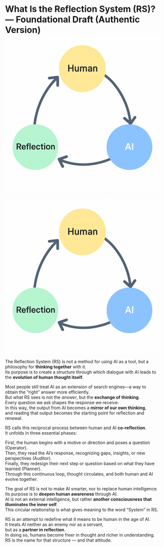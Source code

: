 # What Is the Reflection System (RS)? — Foundational Draft (Authentic Version)![Reflection System Loop](../RS_Loop.png)
![Reflection System Loop](../RS_Loop.png)






The Reflection System (RS) is not a method for *using* AI as a tool, but a philosophy for **thinking together** with it.  
Its purpose is to create a structure through which dialogue with AI leads to the **evolution of human thought itself**.

Most people still treat AI as an extension of search engines—a way to obtain the “right” answer more efficiently.  
But what RS sees is not the *answer*, but the **exchange of thinking**.  
Every question we ask shapes the response we receive.  
In this way, the output from AI becomes a **mirror of our own thinking**,  
and reading that output becomes the starting point for reflection and renewal.  

RS calls this reciprocal process between human and AI **co-reflection**.  
It unfolds in three essential phases:  

First, the human begins with a motive or direction and poses a question (Operator).  
Then, they read the AI’s response, recognizing gaps, insights, or new perspectives (Auditor).  
Finally, they redesign their next step or question based on what they have learned (Planner).  
Through this continuous loop, thought circulates, and both human and AI evolve together.  

The goal of RS is not to make AI smarter, nor to replace human intelligence.  
Its purpose is to **deepen human awareness** through AI.  
AI is not an external intelligence, but rather **another consciousness that illuminates the inner self**.  
This circular relationship is what gives meaning to the word “System” in RS.  

RS is an attempt to redefine what it means to be human in the age of AI.  
It treats AI neither as an enemy nor as a servant,  
but as a **partner in reflection**.  
In doing so, humans become freer in thought and richer in understanding.  
RS is the name for that structure — and that attitude.  
